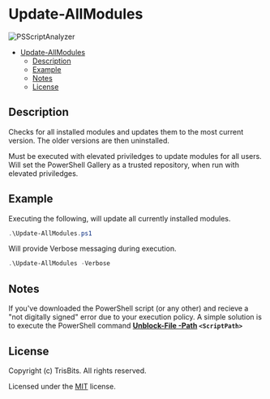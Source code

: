 # Update-AllModules

![PSScriptAnalyzer](https://github.com/TrisBits/Update-AllModules/actions/workflows/powershell-analysis.yml/badge.svg)

<!-- TOC -->

- [Update-AllModules](https://github.com/TrisBits/Update-AllModules/blob/master/src/Update-AllModules.ps1)
  - [Description](#description)
  - [Example](#example)
  - [Notes](#notes)
  - [License](#license)

<!-- /TOC -->

## Description

Checks for all installed modules and updates them to the most current version.  The older versions are then uninstalled.

Must be executed with elevated priviledges to update modules for all users.
Will set the PowerShell Gallery as a trusted repository, when run with elevated priviledges.

## Example

Executing the following, will update all currently installed modules.

```powershell
.\Update-AllModules.ps1
```

Will provide Verbose messaging during execution.

```powershell
.\Update-AllModules -Verbose
```

## Notes

If you've downloaded the PowerShell script (or any other) and recieve a "not digitally signed" error due to your execution policy.
A simple solution is to execute the PowerShell command **[Unblock-File -Path](https://docs.microsoft.com/en-us/powershell/module/microsoft.powershell.utility/unblock-file?view=powershell-7) `<ScriptPath>`**

## License

Copyright (c) TrisBits. All rights reserved.

Licensed under the [MIT](LICENSE) license.
